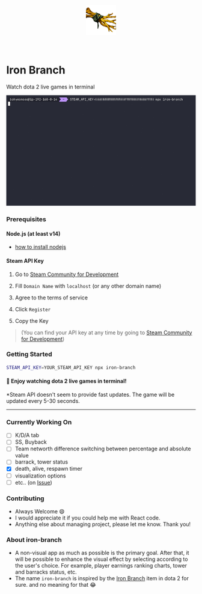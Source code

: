 <h4 align="center">
  <img height="80" src="https://github.com/ktseo41/iron-branch/blob/main/Iron_branch_plant_tree.png" />
</h4>
<p align="center">
  <a aria-label="NPM version" href="https://www.npmjs.com/package/iron-branch">
    <img alt="" src="https://badgen.net/npm/v/iron-branch">
  </a>
</p>

<h1>Iron Branch</h1>


Watch dota 2 live games in terminal

<div align="center">
  <img src="https://github.com/ktseo41/iron-branch/blob/main/record_1_5x_optimized.gif" />
</div>

### Prerequisites

#### Node.js (at least v14)

-  [how to install nodejs](https://nodejs.dev/en/learn/how-to-install-nodejs/)

#### Steam API Key

1. Go to [Steam Community for Development](https://steamcommunity.com/dev/apikey)

2. Fill `Domain Name` with `localhost` (or any other domain name)

3. Agree to the terms of service

4. Click `Register`

5. Copy the Key

> (You can find your API key at any time by going to [Steam Community for Development](https://steamcommunity.com/dev/apikey))

### Getting Started

```bash
STEAM_API_KEY=YOUR_STEAM_API_KEY npx iron-branch
```

#### :tada: Enjoy watching dota 2 live games in terminal!


*Steam API doesn't seem to provide fast updates. The game will be updated every 5-30 seconds.

---

### Currently Working On

- [ ] K/D/A tab
- [ ] SS, Buyback
- [ ] Team networth difference switching between percentage and absolute value
- [ ] barrack, tower status
- [x] death, alive, respawn timer
- [ ] visualization options 
- [ ] etc.. (on [Issue](https://github.com/ktseo41/iron-branch/issues))

### Contributing

- Always Welcome :smile:
- I would appreciate it if you could help me with React code.
- Anything else about managing project, please let me know. Thank you!

### About iron-branch

- A non-visual app as much as possible is the primary goal. After that, it will be possible to enhance the visual effect by selecting according to the user's choice. For example, player earnings ranking charts, tower and barracks status, etc.
- The name `iron-branch` is inspired by the [Iron Branch](https://dota2.gamepedia.com/Iron_Branch) item in dota 2 for sure. and no meaning for that 😂
